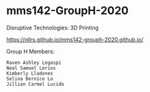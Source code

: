 # mms142-GroupH-2020
 Disruptive Technologies: 3D Printing
 
 https://nllrs.github.io/mms142-grouph-2020.github.io/
 
Group H Members:

	Raven Ashley Legaspi
	Neal Samuel Lerios
	Kimberly Lladones
	Selina Bernice Lo
	Jillian Carmel Lucido
